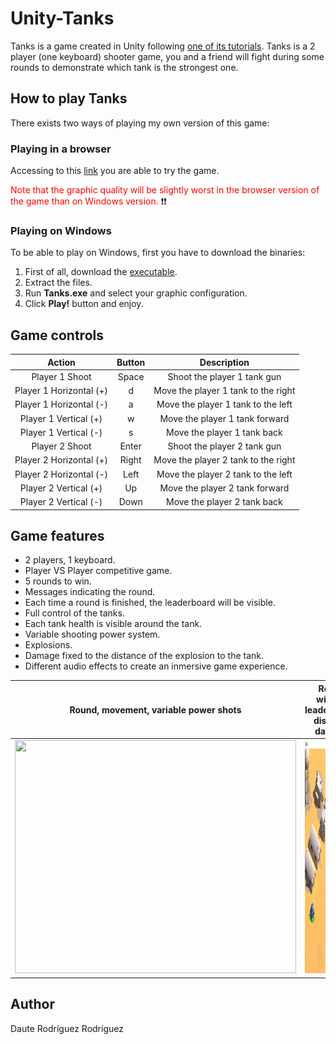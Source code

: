 # Unity-Tanks

Tanks is a game created in Unity following [one of its tutorials](https://unity3d.com/es/learn/tutorials/s/tanks-tutorial). Tanks is a 2 player (one keyboard) shooter game, you and a friend will fight during some rounds to demonstrate which tank is the strongest one.

## How to play Tanks

There exists two ways of playing my own version of this game:

### Playing in a browser

Accessing to this [link](https://dauterr.github.io/Unity-Tanks/) you are able to try the game.  

<span style="color: red">Note that the graphic quality will be slightly worst in the browser version of the game than on Windows version.</span> :exclamation::exclamation:

### Playing on Windows

To be able to play on Windows, first you have to download the binaries:

1. First of all, download the [executable](https://github.com/DauteRR/Unity-Tanks/releases/download/1.0.0/Windows.Build.rar).
2. Extract the files.
3. Run **Tanks.exe** and select your graphic configuration.
4. Click **Play!** button and enjoy.

## Game controls

|          Action         	| Button     	|             Description             	|
|:-----------------------:	|:---------:	|:-----------------------------------:	|
|      Player 1 Shoot     	|   Space   	|     Shoot the player 1 tank gun     	|
| Player 1 Horizontal (+) 	|     d     	| Move the player 1 tank to the right 	|
| Player 1 Horizontal (-) 	|     a     	|  Move the player 1 tank to the left 	|
|  Player 1 Vertical (+)  	|     w     	|    Move the player 1 tank forward   	|
|  Player 1 Vertical (-)  	|     s     	|     Move the player 1 tank back     	|
|      Player 2 Shoot     	|   Enter   	|     Shoot the player 2 tank gun     	|
| Player 2 Horizontal (+) 	|   Right   	| Move the player 2 tank to the right 	|
| Player 2 Horizontal (-) 	|    Left   	|  Move the player 2 tank to the left 	|
|  Player 2 Vertical (+)  	|     Up    	|    Move the player 2 tank forward   	|
|  Player 2 Vertical (-)  	|    Down   	|     Move the player 2 tank back     	|

## Game features

* 2 players, 1 keyboard.
* Player VS Player competitive game.
* 5 rounds to win.
* Messages indicating the round.
* Each time a round is finished, the leaderboard will be visible.
* Full control of the tanks.
* Each tank health is visible around the tank.
* Variable shooting power system.
* Explosions.
* Damage fixed to the distance of the explosion to the tank.
* Different audio effects to create an inmersive game experience.


|        Round, movement, variable power shots      |      Round winner, leaderboard, distance damage    |
|             :-------------------------:           |            :-------------------------:             |
| <img src="docs/gifs/1.gif" width="450" height="373"/>  |  <img src="docs/gifs/2.gif" width="450" height="373" /> |

## Author

Daute Rodríguez Rodríguez
